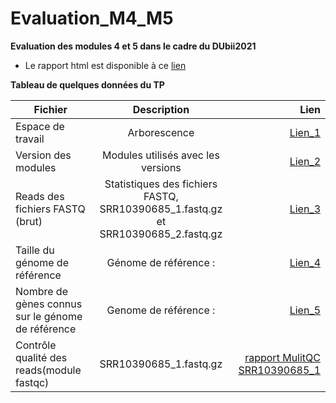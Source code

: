 # Evaluation_M4_M5

**Evaluation des modules 4 et 5 dans le cadre du DUbii2021**

- Le rapport html est disponible à ce [lien](https://agodmer.github.io/Evaluation_M4_M5/EvaluationM4M5-main-results/Evaluation.html)

**Tableau de quelques données du TP**

|Fichier|Description|Lien|
|----------|:-------------:|------:|
|Espace de travail|Arborescence |[Lien_1](https://agodmer.github.io/Evaluation_M4_M5/supplemental_data/Organisation_espace_de_travail.txt)|
|Version des modules|Modules utilisés avec les versions|[Lien_2](https://agodmer.github.io/Evaluation_M4_M5/supplemental_data/Version_tools.txt)|
|Reads des fichiers FASTQ (brut)|Statistiques des fichiers FASTQ, SRR10390685_1.fastq.gz et SRR10390685_2.fastq.gz|[Lien_3](https://agodmer.github.io/Evaluation_M4_M5/supplemental_data/Raw_stats_fastq.txt)|
|Taille du génome de référence|Génome de référence : |[Lien_4](https://agodmer.github.io/Evaluation_M4_M5/supplemental_data/Stats_genome_ref.txt)|
|Nombre de gènes connus sur le génome de référence|Genome de référence : |[Lien_5](https://agodmer.github.io/Evaluation_M4_M5/supplemental_data/Stats_genome_ref_nb_genes.txt)|
|Contrôle qualité des reads(module fastqc)|SRR10390685_1.fastq.gz|[rapport MulitQC SRR10390685_1](https://agodmer.github.io/Evaluation_M4_M5/supplemental_data/SRR10390685_1_fastqc.html)|


